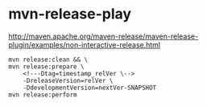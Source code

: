 # mvn-release-play

http://maven.apache.org/maven-release/maven-release-plugin/examples/non-interactive-release.html

```
mvn release:clean && \
mvn release:prepare \
    <!---Dtag=timestamp_relVer \-->
    -DreleaseVersion=relVer \
    -DdevelopmentVersion=nextVer-SNAPSHOT
mvn release:perform
```
